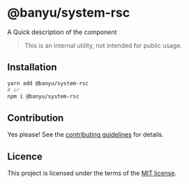 # @banyu/system-rsc

A Quick description of the component

> This is an internal utility, not intended for public usage.

## Installation

```sh
yarn add @banyu/system-rsc
# or
npm i @banyu/system-rsc
```

## Contribution

Yes please! See the
[contributing guidelines](https://github.com/nextui-org/nextui/blob/master/CONTRIBUTING.md)
for details.

## Licence

This project is licensed under the terms of the
[MIT license](https://github.com/nextui-org/nextui/blob/master/LICENSE).
